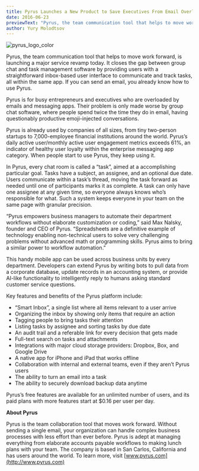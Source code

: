 ```yaml
---
title: Pyrus Launches a New Product to Save Executives From Email Overload
date: 2016-06-23
previewText: "Pyrus, the team communication tool that helps to move work forward, is launching a major service revamp today. It closes the gap between group chat and task management software by providing users with a straightforward inbox-based user interface to communicate and track tasks, all within the same app. If you can send an email, you already know how to use Pyrus."
author: Yury Molodtsov
---
```

![pyrus_logo_color](pyrus-logo.webp)

Pyrus, the team communication tool that helps to move work forward, is launching a major service revamp today. It closes the gap between group chat and task management software by providing users with a straightforward inbox-based user interface to communicate and track tasks, all within the same app. If you can send an email, you already know how to use Pyrus.

Pyrus is for busy entrepreneurs and executives who are overloaded by emails and messaging apps. Their problem is only made worse by group chat software, where people spend twice the time they do in email, having questionably productive emoji-injected conversations.

Pyrus is already used by companies of all sizes, from tiny two-person startups to 7,000-employee financial institutions around the world. Pyrus’s daily active user/monthly active user engagement metrics exceeds 61%, an indicator of healthy user loyalty within the enterprise messaging app category. When people start to use Pyrus, they keep using it.

In Pyrus, every chat room is called a “task”, aimed at a accomplishing particular goal. Tasks have a subject, an assignee, and an optional due date. Users communicate within a task’s thread, moving the task forward as needed until one of participants marks it as complete. A task can only have one assignee at any given time, so everyone always knows who’s responsible for what. Such a system keeps everyone in your team on the same page with granular precision.

“Pyrus empowers business managers to automate their department workflows without elaborate customization or coding,” said Max Nalsky, founder and CEO of Pyrus. “Spreadsheets are a definitive example of technology enabling non-technical users to solve very challenging problems without advanced math or programming skills. Pyrus aims to bring a similar power to workflow automation.”

This handy mobile app can be used across business units by every department. Developers can extend Pyrus by writing bots to pull data from a corporate database, update records in an accounting system, or provide AI-like functionality to intelligently reply to humans asking standard customer service questions.

Key features and benefits of the Pyrus platform include:

- “Smart Inbox”, a single list where all items relevant to a user arrive
- Organizing the inbox by showing only items that require an action
- Tagging people to bring tasks their attention
- Listing tasks by assignee and sorting tasks by due date
- An audit trail and a referable link for every decision that gets made
- Full-text search on tasks and attachments
- Integrations with major cloud storage providers: Dropbox, Box, and Google Drive
- A native app for iPhone and iPad that works offline
- Collaboration with internal and external teams, even if they aren’t Pyrus users
- The ability to turn an email into a task
- The ability to securely download backup data anytime

Pyrus’s free features are available for an unlimited number of users, and its paid plans with more features start at $0.16 per user per day.

**About Pyrus**

Pyrus is the team collaboration tool that moves work forward. Without sending a single email, your organization can handle complex business processes with less effort than ever before. Pyrus is adept at managing everything from elaborate accounts payable workflows to making lunch plans with your team. The company is based in San Carlos, California and has users around the world. To learn more, visit [www.pyrus.com](http://www.pyrus.com)